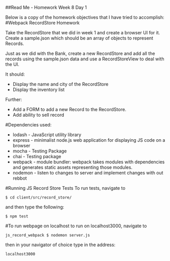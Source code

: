 ##Read Me - Homework Week 8 Day 1

Below is a copy of the homework objectives that I have tried to accomplish:
#Webpack RecordStore Homework

Take the RecordStore that we did in week 1 and create a browser UI for it. Create a sample.json which should be an array of objects to represent Records.

Just as we did with the Bank, create a new RecordStore and add all the records using the sample.json data and use a RecordStoreView to deal with the UI.

It should:

  - Display the name and city of the RecordStore
  - Display the inventory list

Further:

  - Add a FORM to add a new Record to the RecordStore.
  - Add ability to sell record

#Dependencies used:
* lodash - JavaScript utility library
* express - minimalist node.js web application for displaying JS code on a browser
* mocha - Testing Package
* chai - Testing package
* webpack - module bundler: webpack takes modules with dependencies and generates static assets representing those modules.
* nodemon - listen to changes to server and implement changes with out rebbot

#Running JS Record Store Tests
To run tests, navigate to
```
$ cd client/src/record_store/
```
and then type the following:
```
$ npm test
```

#To run webpage on localhost
to run on localhost3000, navigate to
```
js_record_webpack $ nodemon server.js
```
then in your navigator of choice type in the address:
```
localhost3000
```
